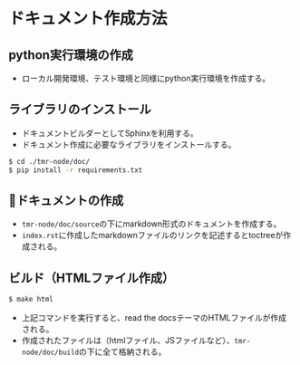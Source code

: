 # ドキュメント作成方法

## python実行環境の作成
* ローカル開発環境、テスト環境と同様にpython実行環境を作成する。

## ライブラリのインストール
* ドキュメントビルダーとしてSphinxを利用する。
* ドキュメント作成に必要なライブラリをインストールする。

```sh
$ cd ./tmr-node/doc/
$ pip install -r requirements.txt
```

## ドキュメントの作成
* `tmr-node/doc/source`の下にmarkdown形式のドキュメントを作成する。
* `index.rst`に作成したmarkdownファイルのリンクを記述するとtoctreeが作成される。

## ビルド（HTMLファイル作成）
```sh
$ make html
```
* 上記コマンドを実行すると、read the docsテーマのHTMLファイルが作成される。
* 作成されたファイルは（htmlファイル、JSファイルなど）、`tmr-node/doc/build`の下に全て格納される。
